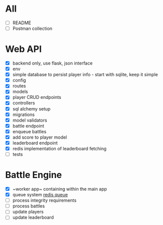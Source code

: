 # All

- [ ] README
- [ ] Postman collection

# Web API

- [x] backend only, use flask, json interface
- [x] env
- [x] simple database to persist player info - start with sqlite, keep it simple
- [x] config
- [X] routes
- [X] models
- [x] player CRUD endpoints
- [x] controllers
- [x] sql alchemy setup
- [x] migrations
- [x] model validators
- [x] battle endpoint
- [x] enqueue battles
- [x] add score to player model
- [x] leaderboard endpoint
- [x] redis implementation of leaderboard fetching
- [ ] tests

# Battle Engine

- [x] ~worker app~ containing within the main app
- [x] queue system [redis queue](https://python-rq.org/)
- [ ] process integrity requirements
- [ ] process battles
- [ ] update players
- [ ] update leaderboard
